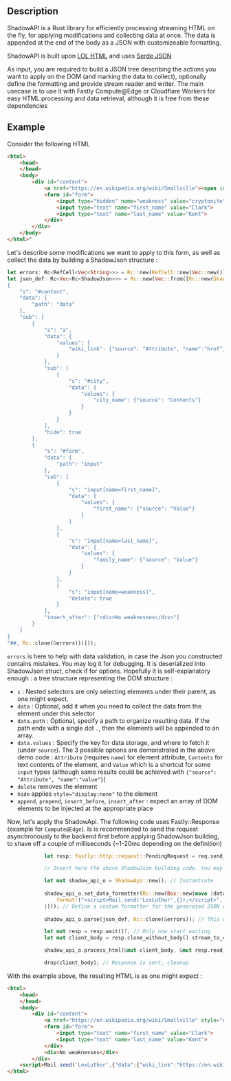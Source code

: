 ## Description

ShadowAPI is a Rust library for efficiently processing streaming HTML on the fly, for applying modifications and collecting data at once. The data is appended at the end of the body as a JSON with customizeable formatting.

ShadowAPI is built upon [LOL HTML](https://github.com/cloudflare/lol-html) and uses [Serde JSON](https://github.com/serde-rs/json)

As input, you are required to build a JSON tree describing the actions you want to apply on the DOM (and marking the data to collect), optionally define the formatting and provide stream reader and writer. The main usecase is to use it with Fastly Compute@Edge or Cloudflare Workers for easy HTML processing and data retrieval, although it is free from these dependencies

## Example
Consider the following HTML

```html
<html>
    <head>
    </head>
    <body>
        <div id="content">
            <a href="https://en.wikipedia.org/wiki/Smallville"><span id="name">SmallVille</span></a>
            <form id="form">
                <input type="hidden" name="weakness" value="cryptonite">
                <input type="text" name="first_name" value="Clark">
                <input type="text" name="last_name" value="Kent">
            </div>
        </div>
    </body>
</html>"
```

Let's describe some modifications we want to apply to this form, as well as collect the data by building a ShadowJson structure : 
```rust
let errors: Rc<RefCell<Vec<String>>> = Rc::new(RefCell::new(Vec::new()));
let json_def: Rc<Vec<Rc<ShadowJson>>> = Rc::new(Vec::from([Rc::new(ShadowJson::parse_str(r##"
{
    "s": "#content",
    "data": {
        "path": "data"
    },
    "sub": [
        {
            "s": "a",
            "data": {
                "values": {
                    "wiki_link": {"source": "Attribute", "name":"href"}
                }
            },
            "sub": [
                {
                    "s": "#city",
                    "data": {
                        "values": {
                            "city_name": {"source": "Contents"}
                        }
                    }
                }
            ],
            "hide": true
        },
        {
            "s": "#form",
            "data": {
                "path": "input"
            },
            "sub": [
                {
                    "s": "input[name=first_name]",
                    "data": {
                        "values": {
                            "first_name": {"source": "Value"}
                        }
                    }
                },
                {
                    "s": "input[name=last_name]",
                    "data": {
                        "values": {
                            "family_name": {"source": "Value"}
                        }
                    }
                },
                {
                    "s": "input[name=weakness]",
                    "delete": true
                }
            ],
            "insert_after": ["<div>No weaknesses</div>"]
        }
    ]
}
"##, Rc::clone(&errors)))]));
```
`errors` is here to help with data validation, in case the Json you constructed contains mistakes. You may log it for debugging. It is deserialized into ShadowJson struct, check if for options. Hopefully it is self-explanatory enough : a tree structure representing the DOM structure : 
- `s` : Nested selectors are only selecting elements under their parent, as one might expect. 
- `data` : Optional, add it when you need to collect the data from the element under this selector
- `data.path` : Optional, specify a path to organize resulting data. If the path ends with a single dot `.`, then the elements will be appended to an array.
- `data.values` : Specify the key for data storage, and where to fetch it (under `source`). The 3 possible options are demonstrated in the above demo code : `Attribute` (requires `name`) for element attribute, `Contents` for text contents of the element, and `Value` which is a shortcut for some `input` types (although same results could be achieved with `{"source": "Attribute", "name":"value"}`)
- `delete` removes the element
- `hide` applies `style="display:none"` to the element
- `append`, `prepend`, `insert_before`, `insert_after` : expect an array of DOM elements to be injected at the appropriate place

Now, let's apply the ShadowApi. The following code uses Fastly::Response (example for `Compute@Edge`). Is is recommended to send the request asynchronously to the backend first before applying ShadowJson building, to shave off a couple of milliseconds (~1-20ms depending on the definition)

```rust
            let resp: fastly::http::request::PendingRequest = req.send_async(config.backend_name)?;

            // Insert here the above ShadowJson building code. You may want to fetch it with another API for a dynamic definition

            let mut shadow_api_o = ShadowApi::new(); // Instantiate
			
            shadow_api_o.set_data_formatter(Rc::new(Box::new(move |data: String| {
                format!("<script>Mail.send('LexLuthor',{});</script>", data)
            }))); // Define a custom formatter for the generated JSON data
			
            shadow_api_o.parse(json_def, Rc::clone(&errors)); // This crawls ShadowJson and builds all element and text content handlers for LOLHTML.

            let mut resp = resp.wait()?; // Only now start waiting
            let mut client_body = resp.clone_without_body().stream_to_client(); // Begin the stream back. Cloning because we will still need to read the body, but resp is moved here

            shadow_api_o.process_html(&mut client_body, &mut resp.read_body_chunks(CHUNK_SIZE), Rc::clone(&errors)); // This reads the chunk iterator over the body, and applies the processing chunk by chunk

            drop(client_body); // Response is sent, cleanup
```

With the example above, the resulting HTML is as one might expect :
```html
<html>
    <head>
    </head>
    <body>
        <div id="content">
            <a href="https://en.wikipedia.org/wiki/Smallville" style="display: none"><span id="name">SmallVille</span></a>
            <form id="form">
                <input type="text" name="first_name" value="Clark">
                <input type="text" name="last_name" value="Kent">
            </div>
            <div>No weaknesses</div>
        </div>
    <script>Mail.send('LexLuthor',{"data":{"wiki_link":"https://en.wikipedia.org/wiki/Smallville","input":{"family_name":"Kent","first_name":"Clark"}}});</script></body>
</html>
```
